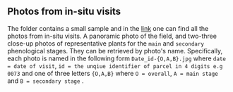 ## Photos from in-situ visits
The folder contains a small sample and in the [link]() one can find all the photos from in-situ visits. 
A  panoramic  photo  of  the  field, and two-three  close-up  photos  of  representative  plants  for  the `main` and `secondary` phenological stages.
They can be retrieved by photo's name. Specifically, each photo is named in the following form `Date_id-{O,A,B}.jpg` where `date = date of visit`, `id = the unqiue identifier of parcel in 4 digits e.g 0073` and one of three letters `{O,A,B}` where `O = overall`, `A = main stage` and `B = secondary stage` .
